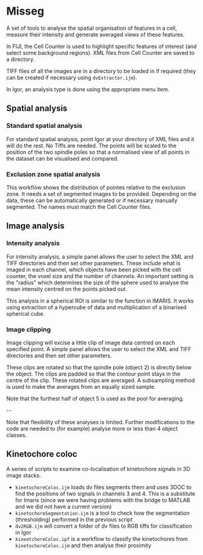 # Misseg

A set of tools to analyse the spatial organisation of features in a cell, measure their intensity and generate averaged views of these features.

In FIJI, the Cell Counter is used to highlight specific features of interest (and select some background regions). XML files from Cell Counter are saved to a directory.

TIFF files of all the images are in a directory to be loaded in if required (they can be created if necessary using `dvExtractor.ijm`).

In Igor, an analysis type is done using the appropriate menu item.

## Spatial analysis

### Standard spatial analysis

For standard spatial analysis, point Igor at your directory of XML files and it will do the rest. No Tiffs are needed. The points will be scaled to the position of the two spindle poles so that a normalised view of all points in the dataset can be visualised and compared.

### Exclusion zone spatial analysis

This workflow shows the distribution of pointes relative to the exclusion zone. It needs a set of segmented images to be provided. Depending on the data, these can be automatically generated or if necessary manually segmented. The names must match the Cell Counter files.

## Image analysis

### Intensity analysis

For intensity analysis, a simple panel allows the user to select the XML and TIFF directories and then set other parameters. These include what is imaged in each channel, which objects have been picked with the cell counter, the voxel size and the number of channels. An important setting is the "radius" which determines the size of the sphere used to analyse the mean intensity centred on the points picked out.

This analysis in a spherical ROI is similar to the function in IMARIS. It works using extraction of a hypercube of data and multiplication of a binarised spherical cube.

### Image clipping

Image clipping will excise a little clip of image data centred on each specified point. A simple panel allows the user to select the XML and TIFF directories and then set other parameters.

These clips are rotated so that the spindle pole (object 2) is directly below the object. The clips are padded so that the contour point stays in the centre of the clip. These rotated clips are averaged. A subsampling method is used to make the averages from an equally sized sample.

Note that the furthest half of object 5 is used as the pool for averaging.

--

Note that flexibility of these analyses is limited. Further modifications to the code are needed to (for example) analyse more or less than 4 object classes.

## Kinetochore coloc

A series of scripts to examine co-localisation of kinetochore signals in 3D image stacks.

- `kinetochoreColoc.ijm` loads dv files segments them and uses 3DOC to find the positions of two signals in channels 3 and 4. This is a substitute for Imaris (since we were having problems with the bridge to MATLAB and we did not have a current version)
- `kinetochoreSegmentation.ijm` is a tool to check how the segmentation (thresholding) performed in the previous script
- `dv2RGB.ijm` will convert a folder of dv files to RGB tiffs for classification in Igor
- `kineotchoreColoc.ipf` is a workflow to classify the kinetochores from `kinetochoreColoc.ijm` and then analyse their proximity
